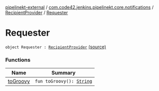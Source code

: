 [pipelinekt-external](../../../index.md) / [com.code42.jenkins.pipelinekt.core.notifications](../../index.md) / [RecipientProvider](../index.md) / [Requester](./index.md)

# Requester

`object Requester : `[`RecipientProvider`](../index.md) [(source)](https://github.com/code42/pipelinekt/tree/master/core/src/main/kotlin/com/code42/jenkins/pipelinekt/core/notifications/RecipientProvider.kt#L20)

### Functions

| Name | Summary |
|---|---|
| [toGroovy](to-groovy.md) | `fun toGroovy(): `[`String`](https://kotlinlang.org/api/latest/jvm/stdlib/kotlin/-string/index.html) |
